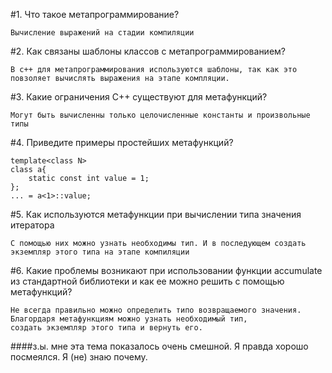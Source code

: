 
#1. Что такое метапрограммирование?
    
    Вычисление выражений на стадии компиляции
    
#2. Как связаны шаблоны классов с метапрограммированием?
    
    В с++ для метапрограммирования используются шаблоны, так как это 
    повзоляет вычислять выражения на этапе компляции.
    
#3. Какие ограничения С++ существуют для метафункций?
    
    Могут быть вычисленны только целочисленные константы и произвольные типы

#4. Приведите примеры простейших метафункций?
    
    template<class N>
    class a{
        static const int value = 1;
    };
    ... = a<1>::value;
    

#5. Как используются метафункции при вычислении типа значения итератора

    С помощью них можно узнать необходимы тип. И в последующем создать экземпляр этого типа на этапе компиляции

#6. Какие проблемы возникают при использовании функции accumulate из стандартной библиотеки и как ее можно решить с помощью метафункций?
    
    Не всегда правильно можно определить типо возвращаемого значения. Благордаря метафункциям можно узнать необходимый тип,
    создать экземпляр этого типа и вернуть его.

####з.ы. мне эта тема показалось очень смешной. Я правда хорошо посмеялся. Я (не) знаю почему.

